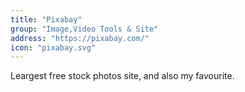 ```yaml
---
title: "Pixabay"
group: "Image,Video Tools & Site"
address: "https://pixabay.com/"
icon: "pixabay.svg"
---
```

Leargest free stock photos site, and also my favourite.
